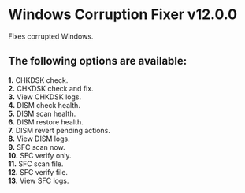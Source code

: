 # Windows Corruption Fixer v12.0.0
Fixes corrupted Windows.

## The following options are available:
**1.** CHKDSK check.  
**2.** CHKDSK check and fix.  
**3.** View CHKDSK logs.  
**4.** DISM check health.  
**5.** DISM scan health.  
**6.** DISM restore health.  
**7.** DISM revert pending actions.  
**8.** View DISM logs.  
**9.** SFC scan now.  
**10.** SFC verify only.  
**11.** SFC scan file.  
**12.** SFC verify file.  
**13.** View SFC logs.
